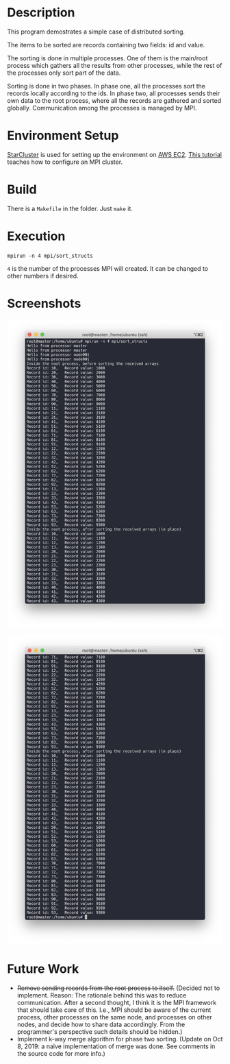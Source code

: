 # Description
This program demostrates a simple case of distributed sorting.

The items to be sorted are records containing two fields: id and value.

The sorting is done in multiple processes.
One of them is the main/root process which gathers all the results from other processes, while the rest of the processes only sort part of the data.

Sorting is done in two phases.
In phase one, all the processes sort the records locally according to the ids.
In phase two, all processes sends their own data to the root process, where all the records are gathered and sorted globally.
Communication among the processes is managed by MPI.

# Environment Setup
[StarCluster](http://star.mit.edu/cluster/docs/latest/quickstart.html) is used for setting up the environment on [AWS EC2](https://console.aws.amazon.com/ec2/).
[This tutorial](https://mpitutorial.com/tutorials/launching-an-amazon-ec2-mpi-cluster/) teaches how to configure an MPI cluster.

# Build
There is a `Makefile` in the folder.
Just `make` it.

# Execution
`mpirun -n 4 mpi/sort_structs`

`4` is the number of the processes MPI will created.
It can be changed to other numbers if desired.

# Screenshots
![screenshot 1](pics/screenshot_1.png)

![screenshot 2](pics/screenshot_2.png)

# Future Work
* ~~Remove sending records from the root process to itself.~~ (Decided not to implement. Reason: The rationale behind this was to reduce communication. After a second thought, I think it is the MPI framework that should take care of this. I.e., MPI should be aware of the current process, other processes on the same node, and processes on other nodes, and decide how to share data accordingly. From the programmer's perspective such details should be hidden.)
* Implement k-way merge algorithm for phase two sorting. (Update on Oct 8, 2019: a naïve implementation of merge was done. See comments in the source code for more info.)
